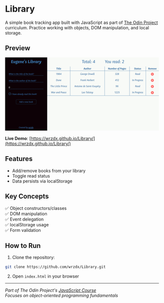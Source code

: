 # Library

A simple book tracking app built with JavaScript as part of [The Odin Project](https://www.theodinproject.com/) curriculum. Practice working with objects, DOM manipulation, and local storage.

## Preview

![Library App Preview](./preview.png)

**Live Demo**: [https://wrzdx.github.io/Library/](https://wrzdx.github.io/Library/)

## Features
- Add/remove books from your library
- Toggle read status
- Data persists via localStorage

## Key Concepts
✅ Object constructors/classes  
✅ DOM manipulation  
✅ Event delegation  
✅ localStorage usage  
✅ Form validation  

## How to Run
1. Clone the repository:
```bash
git clone https://github.com/wrzdx/Library.git
```
2. Open `index.html` in your browser

---

*Part of The Odin Project's [JavaScript Course](https://www.theodinproject.com/lessons/node-path-javascript-library)*  
*Focuses on object-oriented programming fundamentals*

